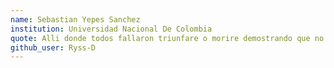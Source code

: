 ```yaml
---
name: Sebastian Yepes Sanchez 
institution: Universidad Nacional De Colombia 
quote: Alli donde todos fallaron triunfare o morire demostrando que no era digno 
github_user: Ryss-D 
---
```

